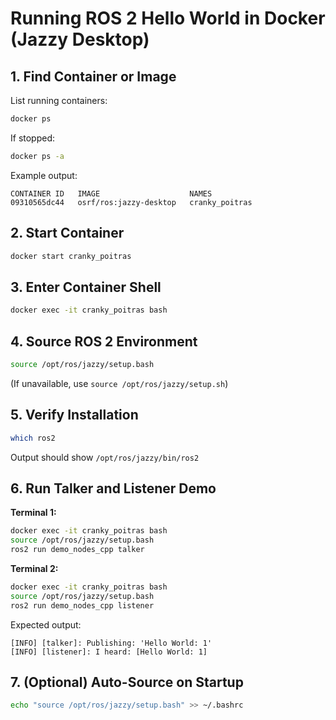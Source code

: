 # Running ROS 2 Hello World in Docker (Jazzy Desktop)

## 1. Find Container or Image
List running containers:
```bash
docker ps
```
If stopped:
```bash
docker ps -a
```
Example output:
```
CONTAINER ID   IMAGE                    NAMES
09310565dc44   osrf/ros:jazzy-desktop   cranky_poitras
```

## 2. Start Container
```bash
docker start cranky_poitras
```

## 3. Enter Container Shell
```bash
docker exec -it cranky_poitras bash
```

## 4. Source ROS 2 Environment
```bash
source /opt/ros/jazzy/setup.bash
```
(If unavailable, use `source /opt/ros/jazzy/setup.sh`)

## 5. Verify Installation
```bash
which ros2
```
Output should show `/opt/ros/jazzy/bin/ros2`

## 6. Run Talker and Listener Demo

**Terminal 1:**
```bash
docker exec -it cranky_poitras bash
source /opt/ros/jazzy/setup.bash
ros2 run demo_nodes_cpp talker
```

**Terminal 2:**
```bash
docker exec -it cranky_poitras bash
source /opt/ros/jazzy/setup.bash
ros2 run demo_nodes_cpp listener
```

Expected output:
```
[INFO] [talker]: Publishing: 'Hello World: 1'
[INFO] [listener]: I heard: [Hello World: 1]
```

## 7. (Optional) Auto-Source on Startup
```bash
echo "source /opt/ros/jazzy/setup.bash" >> ~/.bashrc
```